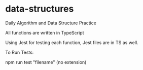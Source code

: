 # data-structures

Daily Algorithm and Data Structure Practice

All functions are written in TypeScript

Using Jest for testing each function, Jest files are in TS as well.

To Run Tests:

npm run test "filename" (no extension)
